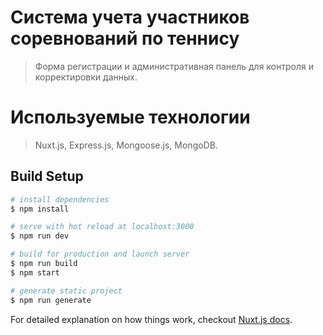 # Система учета участников соревнований по теннису

> Форма регистрации и административная панель для контроля и корректировки данных.

# Используемые технологии

> Nuxt.js, Express.js, Mongoose.js, MongoDB.


## Build Setup

``` bash
# install dependencies
$ npm install

# serve with hot reload at localhost:3000
$ npm run dev

# build for production and launch server
$ npm run build
$ npm start

# generate static project
$ npm run generate
```

For detailed explanation on how things work, checkout [Nuxt.js docs](https://nuxtjs.org).
